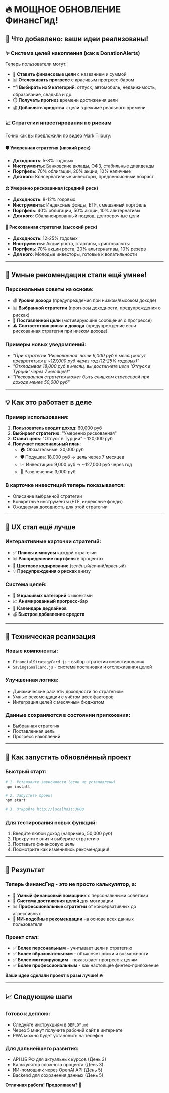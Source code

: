 # 🔥 МОЩНОЕ ОБНОВЛЕНИЕ ФинансГид!

## 🎉 Что добавлено: ваши идеи реализованы!

### ✨ **Система целей накопления** (как в DonationAlerts)
Теперь пользователи могут:
- 🎯 **Ставить финансовые цели** с названием и суммой
- 📊 **Отслеживать прогресс** с красивым прогресс-баром
- 🗂️ **Выбирать из 9 категорий**: отпуск, автомобиль, недвижимость, образование, свадьба и др.
- ⏱️ **Получать прогноз** времени достижения цели
- 💰 **Добавлять средства** к цели в режиме реального времени

### 📈 **Стратегии инвестирования по рискам**
Точно как вы предложили по видео Mark Tilbury:

#### 🛡️ **Умеренная стратегия** (низкий риск)
- **Доходность**: 5-8% годовых
- **Инструменты**: Банковские вклады, ОФЗ, стабильные дивиденды
- **Портфель**: 70% облигации, 20% акции, 10% наличные
- **Для кого**: Консервативные инвесторы, предпенсионный возраст

#### ⚖️ **Умеренно рискованная** (средний риск)  
- **Доходность**: 8-12% годовых
- **Инструменты**: Индексные фонды, ETF, смешанный портфель
- **Портфель**: 40% облигации, 50% акции, 10% альтернативы
- **Для кого**: Сбалансированный подход, долгосрочные цели

#### 🚀 **Рискованная стратегия** (высокий риск)
- **Доходность**: 12-25% годовых  
- **Инструменты**: Акции роста, стартапы, криптовалюты
- **Портфель**: 70% акции роста, 20% альтернативы, 10% резерв
- **Для кого**: Молодые инвесторы, готовые к волатильности

---

## 🤖 Умные рекомендации стали ещё умнее!

### Персональные советы на основе:
- 💰 **Уровня дохода** (предупреждения при низком/высоком доходе)
- 📊 **Выбранной стратегии** (прогнозы доходности, предупреждения о рисках)
- 🎯 **Поставленной цели** (мотивирующие сообщения о прогрессе)
- ⚠️ **Соответствия риска и дохода** (предупреждение если рискованная стратегия при низком доходе)

### Примеры новых уведомлений:
- *"При стратегии 'Рискованная' ваши 9,000 руб в месяц могут превратиться в ~127,000 руб через год (12-25% годовых)"*
- *"Откладывая 18,000 руб в месяц, вы достигнете цели 'Отпуск в Турции' через 7 месяцев!"*
- *"Рискованная стратегия может быть слишком стрессовой при доходе менее 50,000 руб"*

---

## 💡 Как это работает в деле

### Пример использования:
1. **Пользователь вводит доход**: 60,000 руб
2. **Выбирает стратегию**: "Умеренно рискованная" 
3. **Ставит цель**: "Отпуск в Турции" - 120,000 руб
4. **Получает персональный план**:
   - 🏠 Обязательные: 30,000 руб
   - 🛡️ Подушка: 18,000 руб → цель через 7 месяцев
   - 📈 Инвестиции: 9,000 руб → ~127,000 руб через год
   - 🎉 Развлечения: 3,000 руб

### В карточке инвестиций теперь показывается:
- Описание выбранной стратегии
- Конкретные инструменты (ETF, индексные фонды)
- Ожидаемая доходность для этой стратегии

---

## 🎯 UX стал ещё лучше

### Интерактивные карточки стратегий:
- ✅ **Плюсы и минусы** каждой стратегии
- 📊 **Распределение портфеля** в процентах
- 🎨 **Цветовое кодирование** (зелёный/синий/красный)
- 💡 **Предупреждения о рисках** внизу

### Система целей:
- 🎨 **9 красивых категорий** с иконками
- 📈 **Анимированный прогресс-бар**
- 📅 **Календарь дедлайнов**
- 💰 **Быстрое добавление средств**

---

## 🔧 Техническая реализация

### Новые компоненты:
- `FinancialStrategyCard.js` - выбор стратегии инвестирования
- `SavingsGoalCard.js` - система постановки и отслеживания целей

### Улучшенная логика:
- Динамические расчёты доходности по стратегиям
- Умные рекомендации с учётом всех факторов
- Интеграция целей с месячным бюджетом

### Данные сохраняются в состоянии приложения:
- Выбранная стратегия
- Поставленная цель
- Прогресс накоплений

---

## 🚀 Как запустить обновлённый проект

### Быстрый старт:
```bash
# 1. Установите зависимости (если не установлены)
npm install

# 2. Запустите проект  
npm start

# 3. Откройте http://localhost:3000
```

### Для тестирования новых функций:
1. Введите любой доход (например, 50,000 руб)
2. Прокрутите вниз и выберите стратегию
3. Поставьте финансовую цель
4. Посмотрите как изменились рекомендации!

---

## 🎉 Результат

### Теперь ФинансГид - это не просто калькулятор, а:
- 🧠 **Умный финансовый помощник** с персональными советами
- 🎯 **Система достижения целей** для мотивации
- 📊 **Профессиональные стратегии** от консервативных до агрессивных
- 🤖 **ИИ-подобные рекомендации** на основе всех данных пользователя

### Проект стал:
- ✅ **Более персональным** - учитывает цели и стратегию
- ✅ **Более образовательным** - объясняет риски и возможности  
- ✅ **Более мотивирующим** - показывает прогресс к целям
- ✅ **Более профессиональным** - как настоящее финтех-приложение

**Ваши идеи сделали проект в разы лучше! 🔥**

---

## 📈 Следующие шаги

### Готово к деплою:
- Следуйте инструкциям в `DEPLOY.md`
- Через 5 минут получите рабочий сайт в интернете
- PWA можно будет установить на телефон

### Для дальнейшего развития:
- API ЦБ РФ для актуальных курсов (День 3)
- Калькулятор сложного процента (День 3)  
- ИИ-помощник через OpenAI API (День 5)
- Backend для сохранения данных (День 5)

**Отличная работа! Продолжаем? 💪** 